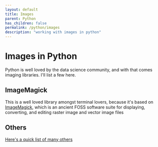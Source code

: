 ```yaml
---
layout: default
title: Images
parent: Python
has_children: false
permalink: /python/images
description: "working with images in python"
---
```


# Images in Python

Python is well loved by the data science community, and with that comes imaging libraries. I'll list a few here.

## ImageMagick
This is a well loved library amongst terminal lovers, because it's based on [ImageMagick], which is an ancient FOSS software suite for displaying, converting, and editing raster image and vector image files


## Others

[Here's a quick list of many others](https://www.unite.ai/10-best-image-processing-libraries-in-python/)


[ImageMagick]: https://imagemagick.org/index.php
